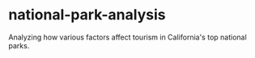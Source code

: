 # national-park-analysis
Analyzing how various factors affect tourism in California's top national parks.
